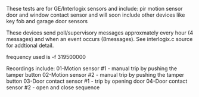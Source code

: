 These tests are for GE/Interlogix sensors and include:
pir motion sensor
door and window contact sensor
and will soon include other devices like key fob and garage door sensors


These devices send poll/supervisory messages approxmately every hour (4 messages) and when an event occurs (8messages). See interlogix.c source for addtional detail.

frequency used is -f 319500000 

Recordings include:
01-Motion sensor #1 - manual trip by pushing the tamper button
02-Motion sensor #2 - manual trip by pushing the tamper button
03-Door contact sensor #1 - trip by opening door
04-Door contact sensor #2 - open and close sequence


